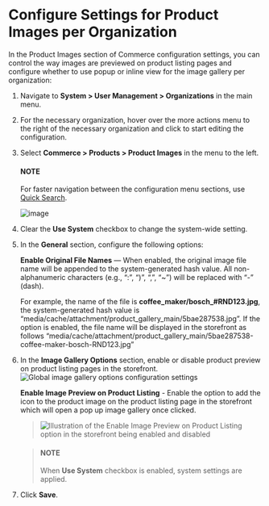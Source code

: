 <a id="sys-commerce-product-product-images-image-preview-organization"></a>

<a id="sys-users-organization-commerce-products-gallery-slider"></a>

# Configure Settings for Product Images per Organization

In the Product Images section of Commerce configuration settings, you can control the way images are previewed on product listing pages and configure whether to use popup or inline view for the image gallery per organization:

1. Navigate to **System > User Management > Organizations** in the main menu.
2. For the necessary organization, hover over the <i class="fa fa-ellipsis-h fa-lg" aria-hidden="true"></i> more actions menu to the right of the necessary organization and click <i class="fas fa-cog" aria-hidden="true"></i> to start editing the configuration.
3. Select **Commerce > Products > Product Images** in the menu to the left.

   #### NOTE
   For faster navigation between the configuration menu sections, use [Quick Search](../../../../../configuration/quick-search.md#user-guide-system-configuration-quick-search).

   ![image](user/img/system/user_management/org_configuration/products/ImagePreviewOrganization.png)
4. Clear the **Use System** checkbox to change the system-wide setting.
5. In the **General** section, configure the following options:

   **Enable Original File Names** — When enabled, the original image file name will be appended to the system-generated hash value. All non-alphanumeric characters (e.g., “:”, “)”, “,”, “~”) will be replaced with “-” (dash).

   For example, the name of the file is **coffee_maker/bosch_#RND123.jpg**, the system-generated hash value is “media/cache/attachment/product_gallery_main/5bae287538.jpg”. If the option is enabled, the file name will be displayed in the storefront as follows “media/cache/attachment/product_gallery_main/5bae287538-coffee-maker-bosch-RND123.jpg”
6. In the **Image Gallery Options** section, enable or disable product preview on product listing pages in the storefront.
   ![Global image gallery options configuration settings](user/img/system/config_commerce/product/ImagePreviewGlobal.png)

   **Enable Image Preview on Product Listing** - Enable the option to add the <i class="fa-solid fa-magnifying-glass-plus" aria-hidden="true"></i> icon to the product image on the product listing page in the storefront which will open a pop up image gallery once clicked.
   > ![Illustration of the Enable Image Preview on Product Listing option in the storefront being enabled and disabled](user/img/system/config_commerce/product/ImagePreviewStorefront.png)

   > #### NOTE
   > When **Use System** checkbox is enabled, system settings are applied.
7. Click **Save**.

<!-- finish -->
<!-- fa-bars = fa-navicon -->
<!-- Ic Tiles is used as Set As Default in saved views, and as tiles in display layout options -->
<!-- IcPencil refers to Rename in Commerce and Inline Editing in CRM -->
<!-- Check mark in the square. -->
<!-- SortDesc is also used as drop-down arrow -->
<!-- A -->
<!-- B -->
<!-- C -->
<!-- D -->
<!-- E -->
<!-- F -->
<!-- G -->
<!-- H -->
<!-- I -->
<!-- L -->
<!-- M -->
<!-- P -->
<!-- R -->
<!-- S -->
<!-- T -->
<!-- U -->
<!-- Z -->
